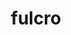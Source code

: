 ---
git: https://github.com/fulcrologic/fulcro
logohandle: fulcrologic
sort: fulcro
title: fulcro
website: https://fulcro.fulcrologic.com/
---